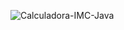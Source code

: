 ![Calculadora-IMC-_Java_](https://github.com/jonata1200/Calculadora-IMC-Java/assets/106604675/de5be887-ad2c-44bf-be4d-fa8df549e11e)

